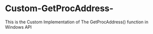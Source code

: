 # Custom-GetProcAddress-
This is the Custom Implementation of The GetProcAddress() function in Windows API 
